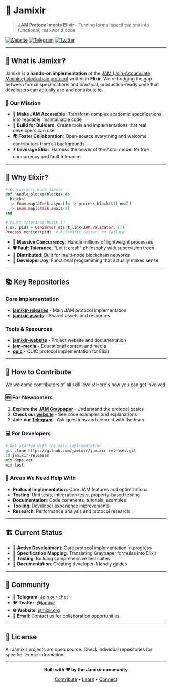 # 🌸 Jamixir

> **JAM Protocol meets Elixir** - Turning formal specifications into functional, real-world code

[![Website](https://img.shields.io/badge/Website-jamixir.org-purple?style=for-the-badge)](https://jamixir.org)
[![Telegram](https://img.shields.io/badge/Telegram-Join%20Chat-blue?style=for-the-badge&logo=telegram)](https://t.me/+o9S1Chfyrf1hOWQx)
[![Twitter](https://img.shields.io/badge/Twitter-@jamixir-1DA1F2?style=for-the-badge&logo=twitter)](https://twitter.com/jamixir)

---

## 🚀 What is Jamixir?

Jamixir is a **hands-on implementation** of the [JAM (Join-Accumulate Machine) blockchain protocol](https://graypaper.com/) written in **Elixir**. We're bridging the gap between formal specifications and practical, production-ready code that developers can actually use and contribute to.

### 🎯 Our Mission

- **📖 Make JAM Accessible**: Transform complex academic specifications into readable, maintainable code
- **🔧 Build for Builders**: Create tools and implementations that real developers can use
- **🌍 Foster Collaboration**: Open-source everything and welcome contributors from all backgrounds
- **⚡ Leverage Elixir**: Harness the power of the Actor model for true concurrency and fault tolerance

---

## 🧠 Why Elixir?

```elixir
# Concurrency made simple
def handle_blocks(blocks) do
  blocks
  |> Enum.map(&Task.async(fn -> process_block(&1) end))
  |> Enum.map(&Task.await/1)
end

# Fault tolerance built-in
{:ok, pid} = GenServer.start_link(JAM.Validator, [])
Process.monitor(pid)  # Automatic restart on failure
```

- **🔀 Massive Concurrency**: Handle millions of lightweight processes
- **🛡️ Fault Tolerance**: "Let it crash" philosophy with supervision trees
- **📡 Distributed**: Built for multi-node blockchain networks
- **🚀 Developer Joy**: Functional programming that actually makes sense

---

## 📚 Key Repositories

### Core Implementation
- **[jamixir-releases](https://github.com/jamixir/jamixir-releases)** - Main JAM protocol implementation
- **[jamixir-assets](https://github.com/jamixir/jamixir-assets)** - Shared assets and resources

### Tools & Resources
- **[jamixir-website](https://github.com/jamixir/jamixir-website)** - Project website and documentation
- **[jam-media](https://github.com/jamixir/jam-media)** - Educational content and media
- **[quic](https://github.com/jamixir/quic)** - QUIC protocol implementation for Elixir

---

## 🤝 How to Contribute

We welcome contributors of all skill levels! Here's how you can get involved:

### 🆕 For Newcomers
1. **Explore the [JAM Graypaper](https://graypaper.com/)** - Understand the protocol basics
2. **Check our [website](https://jamixir.org)** - See code examples and explanations
3. **Join our [Telegram](https://t.me/+o9S1Chfyrf1hOWQx)** - Ask questions and connect with the team

### 💻 For Developers
```bash
# Get started with the main implementation
git clone https://github.com/jamixir/jamixir-releases.git
cd jamixir-releases
mix deps.get
mix test
```

### 🎯 Areas We Need Help With
- **Protocol Implementation**: Core JAM features and optimizations
- **Testing**: Unit tests, integration tests, property-based testing
- **Documentation**: Code comments, tutorials, examples
- **Tooling**: Developer experience improvements
- **Research**: Performance analysis and protocol research

---

## 🏗️ Current Status

- 🚧 **Active Development**: Core protocol implementation in progress
- 📝 **Specification Mapping**: Translating Graypaper formulas into Elixir
- 🧪 **Testing**: Building comprehensive test suites
- 📖 **Documentation**: Creating developer-friendly guides

---

## 🌟 Community

- **💬 Telegram**: [Join our chat](https://t.me/+o9S1Chfyrf1hOWQx)
- **🐦 Twitter**: [@jamixir](https://twitter.com/jamixir)
- **🌐 Website**: [jamixir.org](https://jamixir.org)
- **📧 Email**: Contact us for collaboration opportunities

---

## 📄 License

All Jamixir projects are open source. Check individual repositories for specific license information.

---

<div align="center">

**Built with ❤️ by the Jamixir community**

[Contribute](https://github.com/jamixir) • [Learn](https://jamixir.org) • [Connect](https://t.me/+o9S1Chfyrf1hOWQx)

</div>